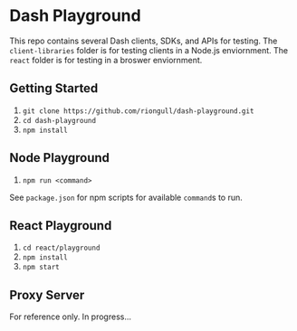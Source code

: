 # Dash Playground
This repo contains several Dash clients, SDKs, and APIs for testing.  The `client-libraries` folder is for testing clients in a Node.js enviornment.  The `react` folder is for testing in a broswer enviornment.

## Getting Started

1. `git clone https://github.com/riongull/dash-playground.git`
1. `cd dash-playground`
1. `npm install`

## Node Playground

1. `npm run <command>`

See `package.json` for npm scripts for available `command`s to run.

## React Playground

1. `cd react/playground`
1. `npm install`
1. `npm start`

## Proxy Server

For reference only. In progress...